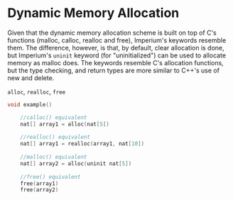 # Dynamic Memory Allocation

Given that the dynamic memory allocation scheme is built on top of C's functions (malloc, calloc, realloc and free), Imperium's keywords resemble them. The difference, however, is that, by default, clear allocation is done, but Imperium's `uninit` keyword (for "uninitialized") can be used to allocate memory as malloc does. The keywords resemble C's allocation functions, but the type checking, and return types are more similar to C++'s use of new and delete.

`alloc`, `realloc`, `free`

```cpp
void example()

	//calloc() equivalent
	nat[] array1 = alloc(nat[5])
	
	//realloc() equivalent
	nat[] array1 = realloc(array1, nat[10])
	
	//malloc() equivalent
	nat[] array2 = alloc(uninit nat[5])
	
	//free() equivalent
	free(array1)
	free(array2)
```